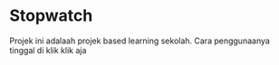 # Stopwatch

Projek ini adalaah projek based learning sekolah. Cara penggunaanya tinggal di klik klik aja 
